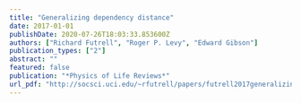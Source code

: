 ```yaml
---
title: "Generalizing dependency distance"
date: 2017-01-01
publishDate: 2020-07-26T18:03:33.853600Z
authors: ["Richard Futrell", "Roger P. Levy", "Edward Gibson"]
publication_types: ["2"]
abstract: ""
featured: false
publication: "*Physics of Life Reviews*"
url_pdf: "http://socsci.uci.edu/~rfutrell/papers/futrell2017generalizing.pdf"
---
```


